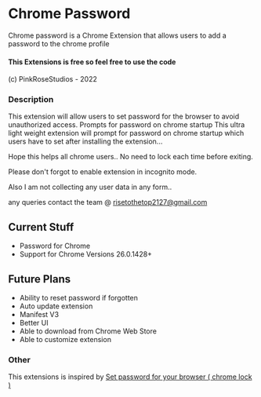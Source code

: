 # Chrome Password
Chrome password is a Chrome Extension that allows users to add a password to the chrome profile

#### This Extensions is free so feel free to use the code
(c) PinkRoseStudios - 2022

### Description
This extension will allow users to set password for the browser to avoid unauthorized access. Prompts for password on chrome startup
This ultra light weight extension will prompt for password on chrome startup which users have to set after installing the extension...

Hope this helps all chrome users.. No need to lock each time before exiting.

Please don't forgot to enable extension in incognito mode.

Also I am not collecting any user data in any form..

any queries contact the team @ risetothetop2127@gmail.com

## Current Stuff
* Password for Chrome
* Support for Chrome Versions 26.0.1428+

## Future Plans
* Ability to reset password if forgotten
* Auto update extension
* Manifest V3
* Better UI
* Able to download from Chrome Web Store
* Able to customize extension

### Other

This extensions is inspired by <a href="https://chrome.google.com/webstore/detail/set-password-for-your-bro/cjmjgijhapgicbhmniemjkjeaedanank">Set password for your browser ( chrome lock )</a>